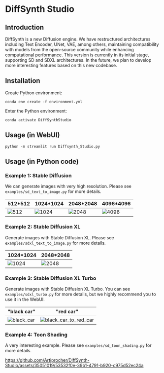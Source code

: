 # DiffSynth Studio

## Introduction

DiffSynth is a new Diffusion engine. We have restructured architectures including Text Encoder, UNet, VAE, among others, maintaining compatibility with models from the open-source community while enhancing computational performance. This version is currently in its initial stage, supporting SD and SDXL architectures. In the future, we plan to develop more interesting features based on this new codebase.

## Installation

Create Python environment:

```
conda env create -f environment.yml
```

Enter the Python environment:

```
conda activate DiffSynthStudio
```

## Usage (in WebUI)

```
python -m streamlit run Diffsynth_Studio.py
```

## Usage (in Python code)

### Example 1: Stable Diffusion

We can generate images with very high resolution. Please see `examples/sd_text_to_image.py` for more details.

|512*512|1024*1024|2048*2048|4096*4096|
|-|-|-|-|
|![512](https://github.com/Artiprocher/DiffSynth-Studio/assets/35051019/55f679e9-7445-4605-9315-302e93d11370)|![1024](https://github.com/Artiprocher/DiffSynth-Studio/assets/35051019/6fc84611-8da6-4a1f-8fee-9a34eba3b4a5)|![2048](https://github.com/Artiprocher/DiffSynth-Studio/assets/35051019/9087a73c-9164-4c58-b2a0-effc694143fb)|![4096](https://github.com/Artiprocher/DiffSynth-Studio/assets/35051019/edee9e71-fc39-4d1c-9ca9-fa52002c67ac)|

### Example 2: Stable Diffusion XL

Generate images with Stable Diffusion XL. Please see `examples/sdxl_text_to_image.py` for more details.

|1024*1024|2048*2048|
|-|-|
|![1024](https://github.com/Artiprocher/DiffSynth-Studio/assets/35051019/67687748-e738-438c-aee5-96096f09ac90)|![2048](https://github.com/Artiprocher/DiffSynth-Studio/assets/35051019/584186bc-9855-4140-878e-99541f9a757f)|

### Example 3: Stable Diffusion XL Turbo

Generate images with Stable Diffusion XL Turbo. You can see `examples/sdxl_turbo.py` for more details, but we highly recommend you to use it in the WebUI.

|"black car"|"red car"|
|-|-|
|![black_car](https://github.com/Artiprocher/DiffSynth-Studio/assets/35051019/7fbfd803-68d4-44f3-8713-8c925fec47d0)|![black_car_to_red_car](https://github.com/Artiprocher/DiffSynth-Studio/assets/35051019/aaf886e4-c33c-4fd8-98e2-29eef117ba00)|

### Example 4: Toon Shading

A very interesting example. Please see `examples/sd_toon_shading.py` for more details.

https://github.com/Artiprocher/DiffSynth-Studio/assets/35051019/53532f0e-39b1-4791-b920-c975d52ec24a
